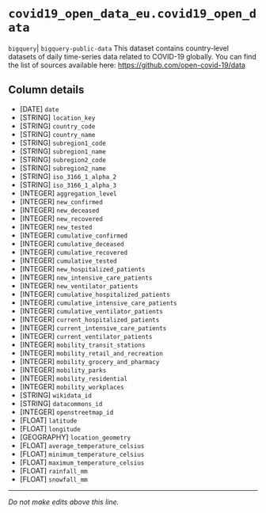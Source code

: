 # `covid19_open_data_eu.covid19_open_data`
`bigquery`| `bigquery-public-data`
This dataset contains country-level datasets of daily time-series data related to COVID-19 globally. You can find the list of sources available here: https://github.com/open-covid-19/data

## Column details
* [DATE]      `date`
* [STRING]    `location_key`
* [STRING]    `country_code`
* [STRING]    `country_name`
* [STRING]    `subregion1_code`
* [STRING]    `subregion1_name`
* [STRING]    `subregion2_code`
* [STRING]    `subregion2_name`
* [STRING]    `iso_3166_1_alpha_2`
* [STRING]    `iso_3166_1_alpha_3`
* [INTEGER]   `aggregation_level`
* [INTEGER]   `new_confirmed`
* [INTEGER]   `new_deceased`
* [INTEGER]   `new_recovered`
* [INTEGER]   `new_tested`
* [INTEGER]   `cumulative_confirmed`
* [INTEGER]   `cumulative_deceased`
* [INTEGER]   `cumulative_recovered`
* [INTEGER]   `cumulative_tested`
* [INTEGER]   `new_hospitalized_patients`
* [INTEGER]   `new_intensive_care_patients`
* [INTEGER]   `new_ventilator_patients`
* [INTEGER]   `cumulative_hospitalized_patients`
* [INTEGER]   `cumulative_intensive_care_patients`
* [INTEGER]   `cumulative_ventilator_patients`
* [INTEGER]   `current_hospitalized_patients`
* [INTEGER]   `current_intensive_care_patients`
* [INTEGER]   `current_ventilator_patients`
* [INTEGER]   `mobility_transit_stations`
* [INTEGER]   `mobility_retail_and_recreation`
* [INTEGER]   `mobility_grocery_and_pharmacy`
* [INTEGER]   `mobility_parks`
* [INTEGER]   `mobility_residential`
* [INTEGER]   `mobility_workplaces`
* [STRING]    `wikidata_id`
* [STRING]    `datacommons_id`
* [INTEGER]   `openstreetmap_id`
* [FLOAT]     `latitude`
* [FLOAT]     `longitude`
* [GEOGRAPHY] `location_geometry`
* [FLOAT]     `average_temperature_celsius`
* [FLOAT]     `minimum_temperature_celsius`
* [FLOAT]     `maximum_temperature_celsius`
* [FLOAT]     `rainfall_mm`
* [FLOAT]     `snowfall_mm`

-------------------------------------------------------------------------------
*Do not make edits above this line.*

